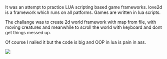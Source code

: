 It was an attempt to practice LUA scripting based game frameworks. love2d is a framework which runs on all patforms. Games are written in lua scripts.

The challange was to create 2d world framework with map from file, with moving creatures and meanwhile to scroll the world with keyboard and dont get things messed up.

Of course I nailed it but the code is big and OOP in lua is pain in ass.

![](./concept/sheep.gif)
